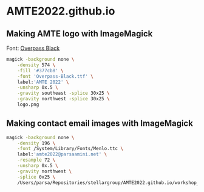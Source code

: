 # AMTE2022.github.io

## Making AMTE logo with ImageMagick
Font: [Overpass Black](https://fonts.google.com/specimen/Overpass)
```bash
magick -background none \
    -density 574 \
    -fill '#377cb8' \
    -font 'Overpass-Black.ttf' \
    label:'AMTE 2022' \
    -unsharp 0x.5 \
    -gravity southeast -splice 30x25 \
    -gravity northwest -splice 30x25 \
    logo.png
```
## Making contact email images with ImageMagick
```bash
magick -background none \
    -density 196 \
    -font /System/Library/Fonts/Menlo.ttc \
    label:'amte2022@parsaamini.net' \
    -resample 72 \
    -unsharp 0x.5 \
    -gravity northwest \
    -splice 0x25 \
    /Users/parsa/Repositories/stellargroup/AMTE2022.github.io/workshop_contact.png
```

